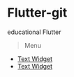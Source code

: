 # Flutter-git
educational Flutter

> Menu
  - [Text Widget](https://github.com/Roseedee/Flutter-git/tree/main/Text/text_widget)
  - [Text Widget](https://github.com/Roseedee/Flutter-git/tree/main/Text/text_widget)
